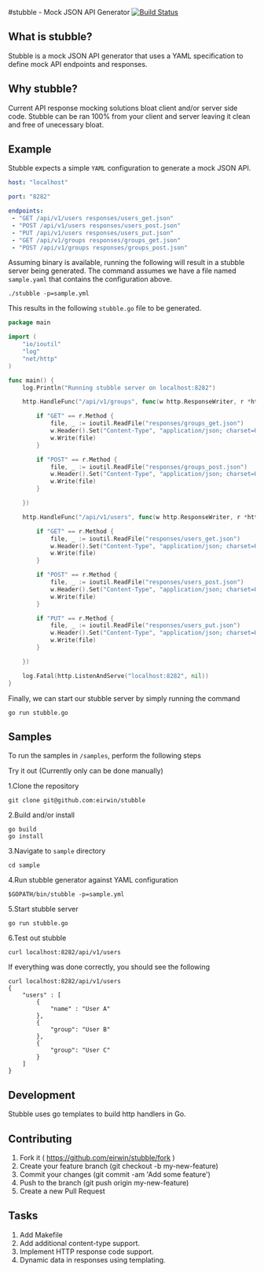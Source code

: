 #stubble - Mock JSON API Generator [![Build Status](https://travis-ci.org/EIrwin/stubble.svg?branch=master)](https://travis-ci.org/eirwin/stubble)

## What is stubble?
Stubble is a mock JSON API generator that uses a YAML specification to define mock API endpoints and responses.

## Why stubble?
Current API response mocking solutions bloat client and/or server side code. Stubble can be ran 100% from your client and server leaving it clean and free of unecessary bloat.

## Example
  
Stubble expects a simple `YAML` configuration to generate a mock JSON API. 
 
 ```yaml
host: "localhost"

port: "8282"

endpoints:
  - "GET /api/v1/users responses/users_get.json"
  - "POST /api/v1/users responses/users_post.json"
  - "PUT /api/v1/users responses/users_put.json"
  - "GET /api/v1/groups responses/groups_get.json"
  - "POST /api/v1/groups responses/groups_post.json"
  ```
  
Assuming binary is available, running the following will result in a stubble server being generated. The command assumes we have a file named `sample.yaml` that contains the configuration above.

`./stubble -p=sample.yml`

This results in the following `stubble.go` file to be generated.

```go
package main

import (
	"io/ioutil"
	"log"
	"net/http"
)

func main() {
	log.Println("Running stubble server on localhost:8282")

	http.HandleFunc("/api/v1/groups", func(w http.ResponseWriter, r *http.Request) {

		if "GET" == r.Method {
			file, _ := ioutil.ReadFile("responses/groups_get.json")
			w.Header().Set("Content-Type", "application/json; charset=UTF-8")
			w.Write(file)
		}

		if "POST" == r.Method {
			file, _ := ioutil.ReadFile("responses/groups_post.json")
			w.Header().Set("Content-Type", "application/json; charset=UTF-8")
			w.Write(file)
		}

	})

	http.HandleFunc("/api/v1/users", func(w http.ResponseWriter, r *http.Request) {

		if "GET" == r.Method {
			file, _ := ioutil.ReadFile("responses/users_get.json")
			w.Header().Set("Content-Type", "application/json; charset=UTF-8")
			w.Write(file)
		}

		if "POST" == r.Method {
			file, _ := ioutil.ReadFile("responses/users_post.json")
			w.Header().Set("Content-Type", "application/json; charset=UTF-8")
			w.Write(file)
		}

		if "PUT" == r.Method {
			file, _ := ioutil.ReadFile("responses/users_put.json")
			w.Header().Set("Content-Type", "application/json; charset=UTF-8")
			w.Write(file)
		}

	})

	log.Fatal(http.ListenAndServe("localhost:8282", nil))
}
```

Finally, we can start our stubble server by simply running the command

`go run stubble.go`

## Samples
To run the samples in `/samples`, perform the following steps

Try it out (Currently only can be done manually)

1.Clone the repository
```
git clone git@github.com:eirwin/stubble
```
2.Build and/or install
```
go build
go install
```
3.Navigate to `sample` directory
```
cd sample
```
4.Run stubble generator against YAML configuration
```
$GOPATH/bin/stubble -p=sample.yml
```
5.Start stubble server
```
go run stubble.go
```
6.Test out stubble
```
curl localhost:8282/api/v1/users
```

If everything was done correctly, you should see the following

```
curl localhost:8282/api/v1/users
{
    "users" : [
        {
            "name" : "User A"
        },
        {
            "group": "User B"
        },
        {
            "group": "User C"
        }
    ]
}
```


## Development

Stubble uses go templates to build http handlers in Go.

## Contributing

1. Fork it ( https://github.com/eirwin/stubble/fork )
2. Create your feature branch (git checkout -b my-new-feature)
3. Commit your changes (git commit -am 'Add some feature')
4. Push to the branch (git push origin my-new-feature)
5. Create a new Pull Request

## Tasks
1. Add Makefile
2. Add additional content-type support.
3. Implement HTTP response code support.
4. Dynamic data in responses using templating.



